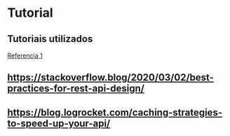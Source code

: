 # Tutorial

## Tutoriais utilizados
[Referencia 1](https://codedamn.com/news/backend/rest-api-caching-advanced-techniques)
## https://stackoverflow.blog/2020/03/02/best-practices-for-rest-api-design/
## https://blog.logrocket.com/caching-strategies-to-speed-up-your-api/
